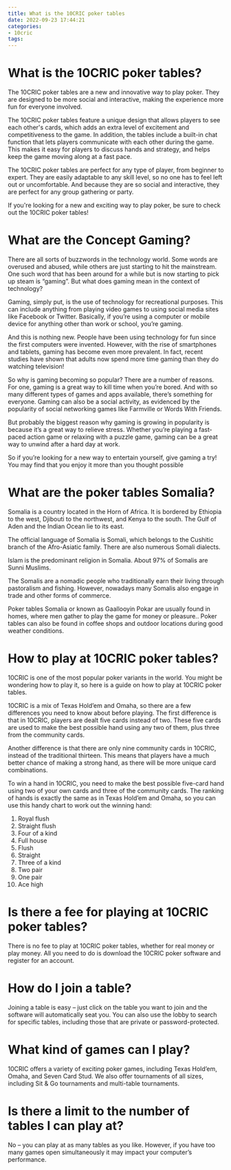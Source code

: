 ```yaml
---
title: What is the 10CRIC poker tables
date: 2022-09-23 17:44:21
categories:
- 10cric
tags:
---
```



#  What is the 10CRIC poker tables?

The 10CRIC poker tables are a new and innovative way to play poker. They are designed to be more social and interactive, making the experience more fun for everyone involved.

The 10CRIC poker tables feature a unique design that allows players to see each other's cards, which adds an extra level of excitement and competitiveness to the game. In addition, the tables include a built-in chat function that lets players communicate with each other during the game. This makes it easy for players to discuss hands and strategy, and helps keep the game moving along at a fast pace.

The 10CRIC poker tables are perfect for any type of player, from beginner to expert. They are easily adaptable to any skill level, so no one has to feel left out or uncomfortable. And because they are so social and interactive, they are perfect for any group gathering or party.

If you're looking for a new and exciting way to play poker, be sure to check out the 10CRIC poker tables!

#  What are the Concept Gaming?

There are all sorts of buzzwords in the technology world. Some words are overused and abused, while others are just starting to hit the mainstream. One such word that has been around for a while but is now starting to pick up steam is “gaming”. But what does gaming mean in the context of technology?

Gaming, simply put, is the use of technology for recreational purposes. This can include anything from playing video games to using social media sites like Facebook or Twitter. Basically, if you’re using a computer or mobile device for anything other than work or school, you’re gaming.

And this is nothing new. People have been using technology for fun since the first computers were invented. However, with the rise of smartphones and tablets, gaming has become even more prevalent. In fact, recent studies have shown that adults now spend more time gaming than they do watching television!

So why is gaming becoming so popular? There are a number of reasons. For one, gaming is a great way to kill time when you’re bored. And with so many different types of games and apps available, there’s something for everyone. Gaming can also be a social activity, as evidenced by the popularity of social networking games like Farmville or Words With Friends.

But probably the biggest reason why gaming is growing in popularity is because it’s a great way to relieve stress. Whether you’re playing a fast-paced action game or relaxing with a puzzle game, gaming can be a great way to unwind after a hard day at work.

So if you’re looking for a new way to entertain yourself, give gaming a try! You may find that you enjoy it more than you thought possible

#  What are the poker tables Somalia?

Somalia is a country located in the Horn of Africa. It is bordered by Ethiopia to the west, Djibouti to the northwest, and Kenya to the south. The Gulf of Aden and the Indian Ocean lie to its east.

The official language of Somalia is Somali, which belongs to the Cushitic branch of the Afro-Asiatic family. There are also numerous Somali dialects.

Islam is the predominant religion in Somalia. About 97% of Somalis are Sunni Muslims.

The Somalis are a nomadic people who traditionally earn their living through pastoralism and fishing. However, nowadays many Somalis also engage in trade and other forms of commerce.

Poker tables Somalia or known as Gaallooyin Pokar are usually found in homes, where men gather to play the game for money or pleasure.. Poker tables can also be found in coffee shops and outdoor locations during good weather conditions. 



#  How to play at 10CRIC poker tables? 

10CRIC is one of the most popular poker variants in the world. You might be wondering how to play it, so here is a guide on how to play at 10CRIC poker tables.

10CRIC is a mix of Texas Hold’em and Omaha, so there are a few differences you need to know about before playing. The first difference is that in 10CRIC, players are dealt five cards instead of two. These five cards are used to make the best possible hand using any two of them, plus three from the community cards.

Another difference is that there are only nine community cards in 10CRIC, instead of the traditional thirteen. This means that players have a much better chance of making a strong hand, as there will be more unique card combinations.

To win a hand in 10CRIC, you need to make the best possible five-card hand using two of your own cards and three of the community cards. The ranking of hands is exactly the same as in Texas Hold’em and Omaha, so you can use this handy chart to work out the winning hand: 

1) Royal flush 
2) Straight flush 
3) Four of a kind 
4) Full house 
5) Flush 
6) Straight 
7) Three of a kind 
8) Two pair 
9) One pair 
10) Ace high

#  Is there a fee for playing at 10CRIC poker tables?

There is no fee to play at 10CRIC poker tables, whether for real money or play money. All you need to do is download the 10CRIC poker software and register for an account.

# How do I join a table?

Joining a table is easy – just click on the table you want to join and the software will automatically seat you. You can also use the lobby to search for specific tables, including those that are private or password-protected.

# What kind of games can I play?

10CRIC offers a variety of exciting poker games, including Texas Hold’em, Omaha, and Seven Card Stud. We also offer tournaments of all sizes, including Sit & Go tournaments and multi-table tournaments.

# Is there a limit to the number of tables I can play at?

No – you can play at as many tables as you like. However, if you have too many games open simultaneously it may impact your computer’s performance.
